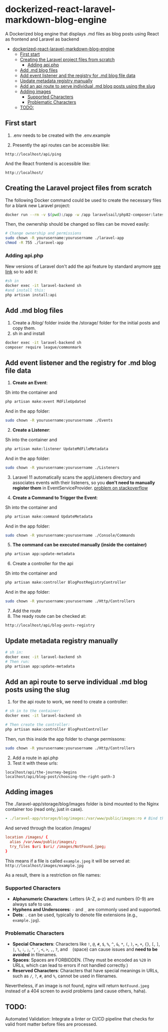 # dockerized-react-laravel-markdown-blog-engine
A Dockerized blog engine that displays .md files as blog posts using React as frontend and Laravel as backend

- [dockerized-react-laravel-markdown-blog-engine](#dockerized-react-laravel-markdown-blog-engine)
  - [First start](#first-start)
  - [Creating the Laravel project files from scratch](#creating-the-laravel-project-files-from-scratch)
    - [Adding api.php](#adding-apiphp)
  - [Add .md blog files](#add-md-blog-files)
  - [Add event listener and the registry for .md blog file data](#add-event-listener-and-the-registry-for-md-blog-file-data)
  - [Update metadata registry manually](#update-metadata-registry-manually)
  - [Add an api route to serve individual .md blog posts using the slug](#add-an-api-route-to-serve-individual-md-blog-posts-using-the-slug)
  - [Adding images](#adding-images)
    - [Supported Characters](#supported-characters)
    - [Problematic Characters](#problematic-characters)
  - [TODO:](#todo)

## First start
1. .env needs to be created with the .env.example

2. Presently the api routes can be accessible like:
```
http://localhost/api/ping
```
And the React frontend is accessible like:
```
http://localhost/
```

## Creating the Laravel project files from scratch

The following Docker command could be used to create the necessary files for a blank new Laravel project:

```bash
docker run --rm -v $(pwd):/app -w /app laravelsail/php82-composer:latest composer create-project --prefer-dist laravel/laravel laravel-app
```
Then, the ownership should be changed so files can be moved easily:

```bash
# Change ownership and permissions
sudo chown -R yourusername:yourusername ./laravel-app
chmod -R 755 ./laravel-app
```

### Adding api.php

New versions of Laravel don't add the api feature by standard anymore [see link](https://laracasts.com/discuss/channels/laravel/recurring-issue-with-missing-apiphp-and-service-providers-in-fresh-laravel-installations) so to add it:

```bash
#sh in
docker exec -it laravel-backend sh
#and install this:
php artisan install:api
```
## Add .md blog files

1. Create a /blog/ folder inside the /storage/ folder for the initial posts and copy them.
2. sh in and install
```bash
docker exec -it laravel-backend sh
composer require league/commonmark
```

## Add event listener and the registry for .md blog file data

1. **Create an Event**:
   
Sh into the container and
```sh
php artisan make:event MdFileUpdated
```

And in the app folder:
```bash
sudo chown -R yourusername:yourusername ./Events
```

2. **Create a Listener**:
   
Sh into the container and
```sh
php artisan make:listener UpdateMdFileMetadata
```

And in the app folder:
```bash
sudo chown -R yourusername:yourusername ./Listeners
```

3. Laravel 11 automatically scans the app\Listeners directory and associates events with their listeners, so you **don't need to manually register them** in EventServiceProvider. [problem on stackoverflow](https://stackoverflow.com/questions/78230554/event-and-event-listener-laravel-11)

4. **Create a Command to Trigger the Event**:

Sh into the container and
```sh
php artisan make:command UpdateMetadata
```

And in the app folder:
```bash
sudo chown -R yourusername:yourusername ./Console/Commands
```

5. **The command can be executed manually (inside the container)**
```sh
php artisan app:update-metadata
```

6. Create a controller for the api
  
Sh into the container and
```sh
php artisan make:controller BlogPostRegistryController
```
And in the app folder:
```bash
sudo chown -R yourusername:yourusername ./Http/Controllers
```

7. Add the route
8. The ready route can be checked at:
```
http://localhost/api/blog-posts-registry
```

## Update metadata registry manually

```sh
# sh in:
docker exec -it laravel-backend sh
# Then run:
php artisan app:update-metadata
```

## Add an api route to serve individual .md blog posts using the slug

1. for the api route to work, we need to create a controller:
```sh
# sh in to the container:
docker exec -it laravel-backend sh

# Then create the controller:
php artisan make:controller BlogPostController
```

Then, run this inside the app folder to change permissons:
```bash
sudo chown -R yourusername:yourusername ./Http/Controllers
```

2. Add a route in api.php
3. Test it with these urls:
```
localhost/api/the-journey-begins
localhost/api/blog-post/choosing-the-right-path-3
```

## Adding images

The ./laravel-app/storage/blog/images folder is bind mounted to the Nginx container too (read only, just in case).

```yml
- ./laravel-app/storage/blog/images:/var/www/public/images:ro # Bind the blog images directory for more efficient image sharing
```

And served through the location /images/

```conf
location /images/ {
  alias /var/www/public/images/;
  try_files $uri $uri/ /images/NotFound.jpeg;
}
```

This means if a file is called `example.jpeg` it will be served at: `http://localhost/images/example.jpg`

As a result, there is a restriction on file names:

### Supported Characters
- **Alphanumeric Characters**: Letters (A-Z, a-z) and numbers (0-9) are always safe to use.
- **Hyphens and Underscores**: `-` and `_` are commonly used and supported.
- **Dots**: `.` can be used, typically to denote file extensions (e.g., `example.jpg`).

### Problematic Characters
- **Special Characters**: Characters like `!`, `@`, `#`, `$`, `%`, `^`, `&`, `*`, `(`, `)`, `=`, `+`, `{}`, `[`, `]`, `|`, `\`, `:`, `;`, `"`, `'`, `<`, `>`, `,`, `?`, and ` ` (space) can cause issues and **need to be avoided** in filenames.
- **Spaces**: Spaces are FORBIDDEN. (They must be encoded as `%20` in URLs, which can lead to errors if not handled correctly.)
- **Reserved Characters**: Characters that have special meanings in URLs, such as `/`, `?`, `#`, and `%`, cannot be used in filenames.

Nevertheless, if an image is not found, nginx will return `NotFound.jpeg` instead of a 404 screen to avoid problems (and cause others, haha).

## TODO:
Automated Validation: Integrate a linter or CI/CD pipeline that checks for valid front matter before files are processed.
